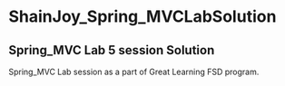 # ShainJoy_Spring_MVCLabSolution
Spring_MVC Lab 5 session Solution
------------------------------------

Spring_MVC Lab session as a part of Great Learning FSD program.